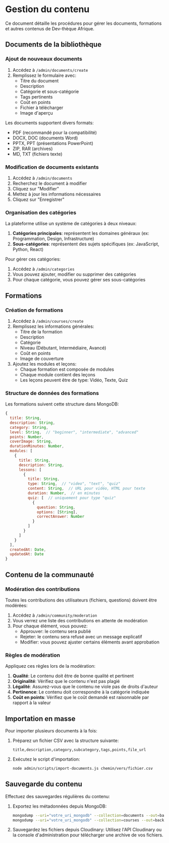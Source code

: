 # Gestion du contenu

Ce document détaille les procédures pour gérer les documents, formations et autres contenus de Dev-thèque Afrique.

## Documents de la bibliothèque

### Ajout de nouveaux documents

1. Accédez à `/admin/documents/create`
2. Remplissez le formulaire avec:
   - Titre du document
   - Description
   - Catégorie et sous-catégorie
   - Tags pertinents
   - Coût en points
   - Fichier à télécharger
   - Image d'aperçu

Les documents supportent divers formats:
- PDF (recommandé pour la compatibilité)
- DOCX, DOC (documents Word)
- PPTX, PPT (présentations PowerPoint)
- ZIP, RAR (archives)
- MD, TXT (fichiers texte)

### Modification de documents existants

1. Accédez à `/admin/documents`
2. Recherchez le document à modifier
3. Cliquez sur "Modifier"
4. Mettez à jour les informations nécessaires
5. Cliquez sur "Enregistrer"

### Organisation des catégories

La plateforme utilise un système de catégories à deux niveaux:

1. **Catégories principales**: représentent les domaines généraux (ex: Programmation, Design, Infrastructure)
2. **Sous-catégories**: représentent des sujets spécifiques (ex: JavaScript, Python, React)

Pour gérer ces catégories:
1. Accédez à `/admin/categories`
2. Vous pouvez ajouter, modifier ou supprimer des catégories
3. Pour chaque catégorie, vous pouvez gérer ses sous-catégories

## Formations

### Création de formations

1. Accédez à `/admin/courses/create`
2. Remplissez les informations générales:
   - Titre de la formation
   - Description
   - Catégorie
   - Niveau (Débutant, Intermédiaire, Avancé)
   - Coût en points
   - Image de couverture
3. Ajoutez les modules et leçons:
   - Chaque formation est composée de modules
   - Chaque module contient des leçons
   - Les leçons peuvent être de type: Vidéo, Texte, Quiz

### Structure de données des formations

Les formations suivent cette structure dans MongoDB:

```javascript
{
  title: String,
  description: String,
  category: String,
  level: String,  // "beginner", "intermediate", "advanced"
  points: Number,
  coverImage: String,
  durationMinutes: Number,
  modules: [
    {
      title: String,
      description: String,
      lessons: [
        {
          title: String,
          type: String,  // "video", "text", "quiz"
          content: String,  // URL pour vidéo, HTML pour texte
          duration: Number,  // en minutes
          quiz: [  // uniquement pour type "quiz"
            {
              question: String,
              options: [String],
              correctAnswer: Number
            }
          ]
        }
      ]
    }
  ],
  createdAt: Date,
  updatedAt: Date
}
```

## Contenu de la communauté

### Modération des contributions

Toutes les contributions des utilisateurs (fichiers, questions) doivent être modérées:

1. Accédez à `/admin/community/moderation`
2. Vous verrez une liste des contributions en attente de modération
3. Pour chaque élément, vous pouvez:
   - Approuver: le contenu sera publié
   - Rejeter: le contenu sera refusé avec un message explicatif
   - Modifier: vous pouvez ajuster certains éléments avant approbation

### Règles de modération

Appliquez ces règles lors de la modération:

1. **Qualité**: Le contenu doit être de bonne qualité et pertinent
2. **Originalité**: Vérifiez que le contenu n'est pas plagié
3. **Légalité**: Assurez-vous que le contenu ne viole pas de droits d'auteur
4. **Pertinence**: Le contenu doit correspondre à la catégorie indiquée
5. **Coût en points**: Vérifiez que le coût demandé est raisonnable par rapport à la valeur

## Importation en masse

Pour importer plusieurs documents à la fois:

1. Préparez un fichier CSV avec la structure suivante:
   ```
   title,description,category,subcategory,tags,points,file_url
   ```

2. Exécutez le script d'importation:
   ```bash
   node admin/scripts/import-documents.js chemin/vers/fichier.csv
   ```

## Sauvegarde du contenu

Effectuez des sauvegardes régulières du contenu:

1. Exportez les métadonnées depuis MongoDB:
   ```bash
   mongodump --uri="votre_uri_mongodb" --collection=documents --out=backup
   mongodump --uri="votre_uri_mongodb" --collection=courses --out=backup
   ```

2. Sauvegardez les fichiers depuis Cloudinary:
   Utilisez l'API Cloudinary ou la console d'administration pour télécharger une archive de vos fichiers. 